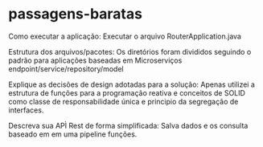 # passagens-baratas
Como executar a aplicação: Executar o arquivo RouterApplication.java

Estrutura dos arquivos/pacotes: Os diretórios foram divididos seguindo o padrão para aplicações baseadas em Microserviços endpoint/service/repository/model

Explique as decisões de design adotadas para a solução: Apenas utilizei a estrutura de funções para a programação reativa e conceitos de SOLID como classe de responsabilidade única e principio da segregação de interfaces.

Descreva sua APÌ Rest de forma simplificada: Salva dados e os consulta baseado em em uma pipeline funções.
